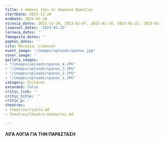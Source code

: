 ```yaml
---
title: ο σπανος τζαι οι σαραντα δρατζιοι
startDate: 2022-12-24
endDate: 2023-01-28
nicosia_dates: 2022-12-24, 2023-01-07, 2023-01-14, 2023-01-21, 2023-01-28
limassol_dates: '2023-01-22'
larnaca_dates: ''
famagusta_dates: ''
paphos_dates: ''
city: Nicosia, Limassol
event_image: "/images/uploads/spanos.jpg"
cover_image: ''
gallery_images:
- "/images/uploads/spanos_4.JPG"
- "/images/uploads/spanos_3.JPG"
- "/images/uploads/spanos_2.JPG"
- "/images/uploads/spanos_1.JPG"
category: Children
extended: false
critic_link: ''
critic_title: ''
critic_p: ''
theatres:
- theatres/rialto.md
- theatres/theatro-maskarini.md

---
```

#### ΛΙΓΑ ΛΟΓΙΑ ΓΙΑ ΤΗΝ ΠΑΡΑΣΤΑΣΗ